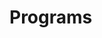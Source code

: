 # Programs













































































































